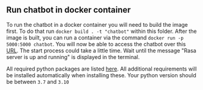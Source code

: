 ## Run chatbot in docker container
To run the chatbot in a docker container you will need to build the image first. To do that run `docker build . -t "chatbot"` within this folder. After the image is built, you can run a container via the command `docker run -p 5000:5000 chatbot`. You will now be able to access the chatbot over this [URL](http://localhost:5000). The start process could take a little time. Wait until the message "Rasa server is up and running" is displayed in the terminal.

All required python packages are listed [here](./requirements.txt). All additional requirements will be installed automatically when installing these. Your python version should be between `3.7` and `3.10`